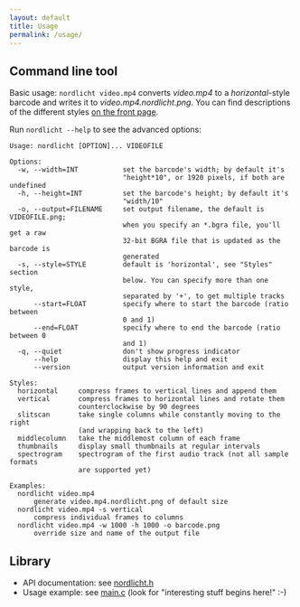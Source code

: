 ```yaml
---
layout: default
title: Usage
permalink: /usage/
---
```


## Command line tool

Basic usage: `nordlicht video.mp4` converts *video.mp4* to a *horizontal*-style barcode and writes it to *video.mp4.nordlicht.png*. You can find descriptions of the different styles [on the front page](/).

Run `nordlicht --help` to see the advanced options:

    Usage: nordlicht [OPTION]... VIDEOFILE

    Options:
      -w, --width=INT           set the barcode's width; by default it's
                                "height*10", or 1920 pixels, if both are undefined
      -h, --height=INT          set the barcode's height; by default it's
                                "width/10"
      -o, --output=FILENAME     set output filename, the default is VIDEOFILE.png;
                                when you specify an *.bgra file, you'll get a raw
                                32-bit BGRA file that is updated as the barcode is
                                generated
      -s, --style=STYLE         default is 'horizontal', see "Styles" section
                                below. You can specify more than one style,
                                separated by '+', to get multiple tracks
          --start=FLOAT         specify where to start the barcode (ratio between
                                0 and 1)
          --end=FLOAT           specify where to end the barcode (ratio between 0
                                and 1)
      -q, --quiet               don't show progress indicator
          --help                display this help and exit
          --version             output version information and exit

    Styles:
      horizontal     compress frames to vertical lines and append them
      vertical       compress frames to horizontal lines and rotate them
                     counterclockwise by 90 degrees
      slitscan       take single columns while constantly moving to the right
                     (and wrapping back to the left)
      middlecolumn   take the middlemost column of each frame
      thumbnails     display small thumbnails at regular intervals
      spectrogram    spectrogram of the first audio track (not all sample formats
                     are supported yet)

    Examples:
      nordlicht video.mp4
          generate video.mp4.nordlicht.png of default size
      nordlicht video.mp4 -s vertical
          compress individual frames to columns
      nordlicht video.mp4 -w 1000 -h 1000 -o barcode.png
          override size and name of the output file

## Library

- API documentation: see [nordlicht.h](http://github.com/nordlicht/nordlicht/blob/master/src/nordlicht.h)
- Usage example: see [main.c](http://github.com/nordlicht/nordlicht/blob/master/src/main.c) (look for "interesting stuff begins here!" :-)
